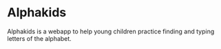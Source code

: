 # Alphakids
Alphakids is a webapp to help young children practice finding and typing letters of the alphabet. 
